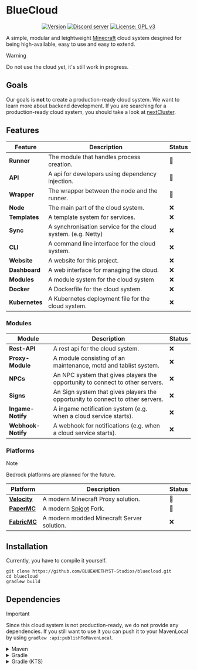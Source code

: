 # BlueCloud
<p align="center">
    <a href="https://github.com/BLUEAMETHYST-Studios/bluecloud/blob/161732351be9c373a92beb91884eae8561e2de31/build.gradle.kts#L2"><img src="https://img.shields.io/badge/Version-0.1-blue.svg" alt="Version"></a>
    <a href="https://discord.gg/jDAGR26yXe"><img src="https://img.shields.io/discord/1068818982485901432?color=5865F2&logo=discord&logoColor=white" alt="Discord server" /></a>
    <a href="https://github.com/BLUEAMETHYST-Studios/bluecloud/blob/main/LICENSE"><img src="https://img.shields.io/badge/License-GPLv3-blue.svg", alt="License: GPL v3"></a>
</p>

A simple, modular and leightweight [Minecraft](https://minecraft.net) cloud system desgined for being high-available, easy to use and easy to extend.

> [!WARNING]
> Do not use the cloud yet, it's still work in progress.

## Goals
Our goals is **not** to create a production-ready cloud system. We want to learn more about backend development.
If you are searching for a production-ready cloud system, you should take a look at [nextCluster](https://github.com/nextCluster/nextCluster).

## Features
| Feature        | Description                                                  | Status |
|----------------|--------------------------------------------------------------|--------|
| **Runner**     | The module that handles process creation.                    | 🚧     |
| **API**        | A api for developers using dependency injection.             | 🚧     |
| **Wrapper**    | The wrapper between the node and the runner.                 | 🚧     |
| **Node**       | The main part of the cloud system.                           | ❌      |
| **Templates**  | A template system for services.                              | ❌      |
| **Sync**       | A synchronisation service for the cloud system. (e.g. Netty) | ❌      |
| **CLI**        | A command line interface for the cloud system.               | ❌      |
| **Website**    | A website for this project.                                  | ❌      |
| **Dashboard**  | A web interface for managing the cloud.                      | ❌      |
| **Modules**    | A module system for the cloud system                         | ❌      |
| **Docker**     | A Dockerfile for the cloud system.                           | ❌      |
| **Kubernetes** | A Kubernetes deployment file for the cloud system.           | ❌      |

### Modules
| Module             | Description                                                                    | Status |
|--------------------|--------------------------------------------------------------------------------|--------|
| **Rest-API**       | A rest api for the cloud system.                                               | ❌      |
| **Proxy-Module**   | A module consisting of an maintenance, motd and tablist system.                | ❌      |
| **NPCs**           | An NPC system that gives players the opportunity to connect to other servers.  | ❌      |
| **Signs**          | An Sign system that gives players the opportunity to connect to other servers. | ❌      |
| **Ingame-Notify**  | A ingame notification system (e.g. when a cloud service starts).               | ❌      |
| **Webhook-Notify** | A webhook for notifications (e.g. when a cloud service starts).                | ❌      |

### Platforms
> [!NOTE]  
> Bedrock platforms are planned for the future.
> 
| Platform                                             | Description                                   | Status |
|------------------------------------------------------|-----------------------------------------------|--------|
| **[Velocity](https://papermc.io/software/velocity)** | A modern Minecraft Proxy solution.            | 🚧     |
| **[PaperMC](https://papermc.io/software/paper)**     | A modern [Spigot](https://spigotmc.org) Fork. | 🚧     |
| **[FabricMC](https://fabricmc.net/)**                | A modern modded Minecraft Server solution.    | ❌      |

## Installation
Currently, you have to compile it yourself.

```shell
git clone https://github.com/BLUEAMETHYST-Studios/bluecloud.git
cd bluecloud
gradlew build
```

## Dependencies
> [!IMPORTANT]  
> Since this cloud system is not production-ready, we do not provide any dependencies. If you still want to use it you can push it to your MavenLocal by using `gradlew :api:publishToMavenLocal`.

<details>
  <summary>Maven</summary>
  
```xml
<dependencies>
    <dependency>
        <groupId>me.blueamethyst.bluecloud</groupId>
        <artifactId>api</artifactId>
        <version>${VERSION}"</version>
        <scope>provided</scope>
    </dependency>
</dependencies>
```
</details>

<details>
  <summary>Gradle</summary>
  
```groovy
dependencies {
    compileOnly 'me.blueamethyst.bluecloud:api:${VERSION}'
}
```
</details>

<details>
  <summary>Gradle (KTS)</summary>

```kotlin
dependencies {
    compileOnly("me.blueamethyst.bluecloud:api:${VERSION}")
}
```
</details>